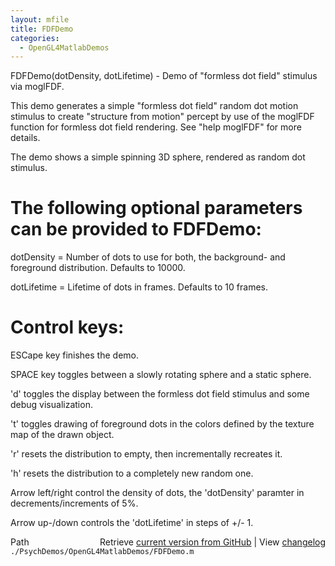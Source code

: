```yaml
---
layout: mfile
title: FDFDemo
categories:
  - OpenGL4MatlabDemos
---
```


FDFDemo\(dotDensity, dotLifetime\) \- Demo of "formless dot field" stimulus
via moglFDF.

This demo generates a simple "formless dot field" random dot motion
stimulus to create "structure from motion" percept by use of the moglFDF
function for formless dot field rendering. See "help moglFDF" for more
details.

The demo shows a simple spinning 3D sphere, rendered as random dot
stimulus.

# The following optional parameters can be provided to FDFDemo:

dotDensity = Number of dots to use for both, the background\- and
             foreground distribution. Defaults to 10000.

dotLifetime = Lifetime of dots in frames. Defaults to 10 frames.


# Control keys:

ESCape key finishes the demo.

SPACE key toggles between a slowly rotating sphere and a static sphere.

'd' toggles the display between the formless dot field stimulus and some
debug visualization.

't' toggles drawing of foreground dots in the colors defined by the
texture map of the drawn object.

'r' resets the distribution to empty, then incrementally recreates it.

'h' resets the distribution to a completely new random one.

Arrow left/right control the density of dots, the 'dotDensity' paramter
in decrements/increments of 5%.

Arrow up\-/down controls the 'dotLifetime' in steps of \+/\- 1.



<div class="code_header" style="text-align:right;">
  <span style="float:left;">Path&nbsp;&nbsp;</span> <span class="counter">Retrieve <a href=
  "https://raw.github.com/Psychtoolbox-3/Psychtoolbox-3/beta/./PsychDemos/OpenGL4MatlabDemos/FDFDemo.m">current version from GitHub</a> | View <a href=
  "https://github.com/Psychtoolbox-3/Psychtoolbox-3/commits/beta/./PsychDemos/OpenGL4MatlabDemos/FDFDemo.m">changelog</a></span>
</div>
<div class="code">
  <code>./PsychDemos/OpenGL4MatlabDemos/FDFDemo.m</code>
</div>
